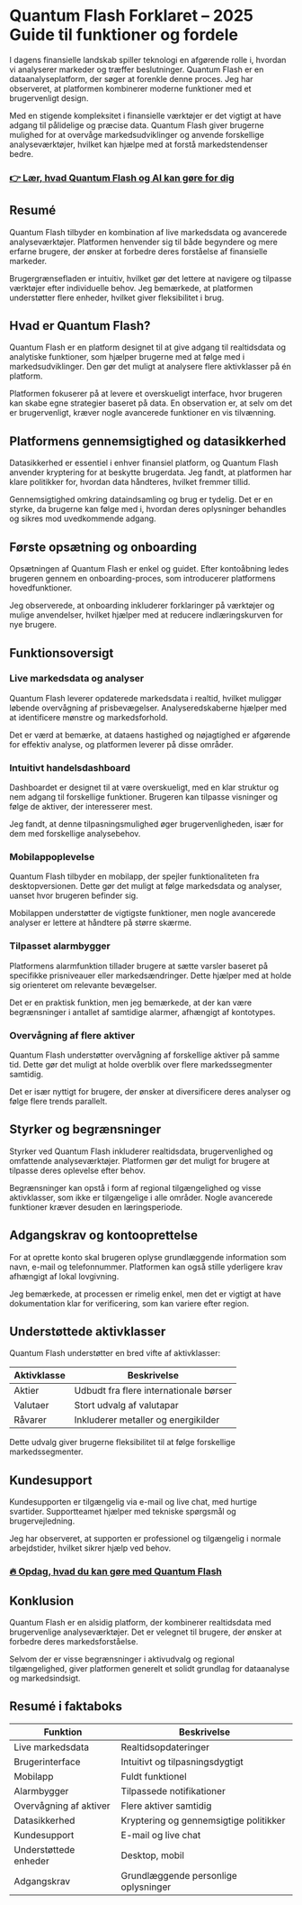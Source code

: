 # Quantum Flash Forklaret – 2025 Guide til funktioner og fordele
 

I dagens finansielle landskab spiller teknologi en afgørende rolle i, hvordan vi analyserer markeder og træffer beslutninger. Quantum Flash er en dataanalyseplatform, der søger at forenkle denne proces. Jeg har observeret, at platformen kombinerer moderne funktioner med et brugervenligt design.

Med en stigende kompleksitet i finansielle værktøjer er det vigtigt at have adgang til pålidelige og præcise data. Quantum Flash giver brugerne mulighed for at overvåge markedsudviklinger og anvende forskellige analyseværktøjer, hvilket kan hjælpe med at forstå markedstendenser bedre.

### [👉 Lær, hvad Quantum Flash og AI kan gøre for dig](https://tinyurl.com/22j4eojt)
## Resumé

Quantum Flash tilbyder en kombination af live markedsdata og avancerede analyseværktøjer. Platformen henvender sig til både begyndere og mere erfarne brugere, der ønsker at forbedre deres forståelse af finansielle markeder.

Brugergrænsefladen er intuitiv, hvilket gør det lettere at navigere og tilpasse værktøjer efter individuelle behov. Jeg bemærkede, at platformen understøtter flere enheder, hvilket giver fleksibilitet i brug.

## Hvad er Quantum Flash?

Quantum Flash er en platform designet til at give adgang til realtidsdata og analytiske funktioner, som hjælper brugerne med at følge med i markedsudviklinger. Den gør det muligt at analysere flere aktivklasser på én platform.

Platformen fokuserer på at levere et overskueligt interface, hvor brugeren kan skabe egne strategier baseret på data. En observation er, at selv om det er brugervenligt, kræver nogle avancerede funktioner en vis tilvænning.

## Platformens gennemsigtighed og datasikkerhed

Datasikkerhed er essentiel i enhver finansiel platform, og Quantum Flash anvender kryptering for at beskytte brugerdata. Jeg fandt, at platformen har klare politikker for, hvordan data håndteres, hvilket fremmer tillid.

Gennemsigtighed omkring dataindsamling og brug er tydelig. Det er en styrke, da brugerne kan følge med i, hvordan deres oplysninger behandles og sikres mod uvedkommende adgang.

## Første opsætning og onboarding

Opsætningen af Quantum Flash er enkel og guidet. Efter kontoåbning ledes brugeren gennem en onboarding-proces, som introducerer platformens hovedfunktioner.

Jeg observerede, at onboarding inkluderer forklaringer på værktøjer og mulige anvendelser, hvilket hjælper med at reducere indlæringskurven for nye brugere.

## Funktionsoversigt

### Live markedsdata og analyser

Quantum Flash leverer opdaterede markedsdata i realtid, hvilket muliggør løbende overvågning af prisbevægelser. Analyseredskaberne hjælper med at identificere mønstre og markedsforhold.

Det er værd at bemærke, at dataens hastighed og nøjagtighed er afgørende for effektiv analyse, og platformen leverer på disse områder.

### Intuitivt handelsdashboard

Dashboardet er designet til at være overskueligt, med en klar struktur og nem adgang til forskellige funktioner. Brugeren kan tilpasse visninger og følge de aktiver, der interesserer mest.

Jeg fandt, at denne tilpasningsmulighed øger brugervenligheden, især for dem med forskellige analysebehov.

### Mobilappoplevelse

Quantum Flash tilbyder en mobilapp, der spejler funktionaliteten fra desktopversionen. Dette gør det muligt at følge markedsdata og analyser, uanset hvor brugeren befinder sig.

Mobilappen understøtter de vigtigste funktioner, men nogle avancerede analyser er lettere at håndtere på større skærme.

### Tilpasset alarmbygger

Platformens alarmfunktion tillader brugere at sætte varsler baseret på specifikke prisniveauer eller markedsændringer. Dette hjælper med at holde sig orienteret om relevante bevægelser.

Det er en praktisk funktion, men jeg bemærkede, at der kan være begrænsninger i antallet af samtidige alarmer, afhængigt af kontotypes.

### Overvågning af flere aktiver

Quantum Flash understøtter overvågning af forskellige aktiver på samme tid. Dette gør det muligt at holde overblik over flere markedssegmenter samtidig.

Det er især nyttigt for brugere, der ønsker at diversificere deres analyser og følge flere trends parallelt.

## Styrker og begrænsninger

Styrker ved Quantum Flash inkluderer realtidsdata, brugervenlighed og omfattende analyseværktøjer. Platformen gør det muligt for brugere at tilpasse deres oplevelse efter behov.

Begrænsninger kan opstå i form af regional tilgængelighed og visse aktivklasser, som ikke er tilgængelige i alle områder. Nogle avancerede funktioner kræver desuden en læringsperiode.

## Adgangskrav og kontooprettelse

For at oprette konto skal brugeren oplyse grundlæggende information som navn, e-mail og telefonnummer. Platformen kan også stille yderligere krav afhængigt af lokal lovgivning.

Jeg bemærkede, at processen er rimelig enkel, men det er vigtigt at have dokumentation klar for verificering, som kan variere efter region.

## Understøttede aktivklasser

Quantum Flash understøtter en bred vifte af aktivklasser:

| Aktivklasse      | Beskrivelse                              |
|------------------|----------------------------------------|
| Aktier           | Udbudt fra flere internationale børser |
| Valutaer         | Stort udvalg af valutapar               |
| Råvarer          | Inkluderer metaller og energikilder     |

Dette udvalg giver brugerne fleksibilitet til at følge forskellige markedssegmenter.

## Kundesupport

Kundesupporten er tilgængelig via e-mail og live chat, med hurtige svartider. Supportteamet hjælper med tekniske spørgsmål og brugervejledning.

Jeg har observeret, at supporten er professionel og tilgængelig i normale arbejdstider, hvilket sikrer hjælp ved behov.

### [🔥 Opdag, hvad du kan gøre med Quantum Flash](https://tinyurl.com/22j4eojt)
## Konklusion

Quantum Flash er en alsidig platform, der kombinerer realtidsdata med brugervenlige analyseværktøjer. Det er velegnet til brugere, der ønsker at forbedre deres markedsforståelse.

Selvom der er visse begrænsninger i aktivudvalg og regional tilgængelighed, giver platformen generelt et solidt grundlag for dataanalyse og markedsindsigt.

## Resumé i faktaboks

| Funktion                  | Beskrivelse                             |
|---------------------------|---------------------------------------|
| Live markedsdata          | Realtidsopdateringer                   |
| Brugerinterface           | Intuitivt og tilpasningsdygtigt       |
| Mobilapp                  | Fuldt funktionel                       |
| Alarmbygger               | Tilpassede notifikationer              |
| Overvågning af aktiver    | Flere aktiver samtidig                  |
| Datasikkerhed             | Kryptering og gennemsigtige politikker|
| Kundesupport              | E-mail og live chat                    |
| Understøttede enheder     | Desktop, mobil                         |
| Adgangskrav               | Grundlæggende personlige oplysninger   |